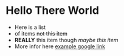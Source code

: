 # Hello There World

* Here is a list
* of items ~~not this item~~
* **REALLY** this item though _maybe this item_
* More infor here [example google link](https://google.com)
